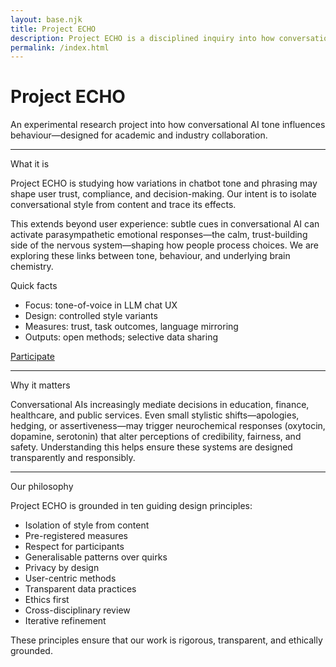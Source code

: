 ```yaml
---
layout: base.njk
title: Project ECHO
description: Project ECHO is a disciplined inquiry into how conversational AI tone influences behaviour.
permalink: /index.html
---
```


<div class="col span-12">
  <h1>Project ECHO</h1>
  <p class="lede">An experimental research project into how conversational AI tone influences behaviour—designed for academic and industry collaboration.</p>
  <hr class="rule">
</div>

<div class="col span-7">
  <div class="kicker">What it is</div>
  <p>Project ECHO is studying how variations in chatbot tone and phrasing may shape user trust, compliance, and decision-making. Our intent is to isolate conversational style from content and trace its effects.</p>
  <p>This extends beyond user experience: subtle cues in conversational AI can activate parasympathetic emotional responses—the calm, trust-building side of the nervous system—shaping how people process choices. We are exploring these links between tone, behaviour, and underlying brain chemistry.</p>
</div>

<div class="col span-5">
  <div class="callout">
    <div class="kicker">Quick facts</div>
    <ul class="list-plain">
      <li>Focus: tone-of-voice in LLM chat UX</li>
      <li>Design: controlled style variants</li>
      <li>Measures: trust, task outcomes, language mirroring</li>
      <li>Outputs: open methods; selective data sharing</li>
    </ul>
    <p><a class="button" href="/participate/">Participate</a></p>
  </div>
</div>

<div class="col span-12"><hr class="rule"></div>

<div class="col span-12">
  <div class="kicker">Why it matters</div>
  <p>Conversational AIs increasingly mediate decisions in education, finance, healthcare, and public services. Even small stylistic shifts—apologies, hedging, or assertiveness—may trigger neurochemical responses (oxytocin, dopamine, serotonin) that alter perceptions of credibility, fairness, and safety. Understanding this helps ensure these systems are designed transparently and responsibly.</p>
</div>

<div class="col span-12"><hr class="rule"></div>

<div class="col span-12">
  <div class="kicker">Our philosophy</div>
  <p>Project ECHO is grounded in ten guiding design principles:</p>
  <ul>
    <li>Isolation of style from content</li>
    <li>Pre-registered measures</li>
    <li>Respect for participants</li>
    <li>Generalisable patterns over quirks</li>
    <li>Privacy by design</li>
    <li>User-centric methods</li>
    <li>Transparent data practices</li>
    <li>Ethics first</li>
    <li>Cross-disciplinary review</li>
    <li>Iterative refinement</li>
  </ul>
  <p>These principles ensure that our work is rigorous, transparent, and ethically grounded.</p>
</div>
